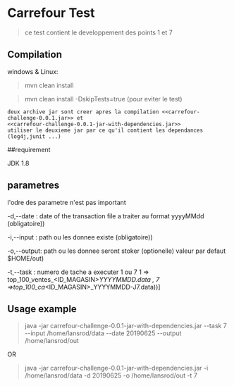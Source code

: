 # Carrefour Test
> ce test contient le developpement des points 1 et 7

## Compilation

windows & Linux:

>mvn clean install 
 
>mvn clean install -DskipTests=true (pour eviter le test)
 
```   
deux archive jar sont creer apres la compilation <<carrefour-challenge-0.0.1.jar>> et 
<<carrefour-challenge-0.0.1-jar-with-dependencies.jar>>
utiliser le deuxieme jar par ce qu'il contient les dependances (log4j,junit ...)
```

##requirement

JDK 1.8
		 
## parametres

l'odre des parametre n'est pas important

-d,--date  : date of the transaction file a traiter au format yyyyMMdd (obligatoire))

-i,--input : path ou les donnee existe (obligatoire))

-o,--output: path ou les donnee seront stoker  (optionelle) valeur par defaut $HOME/out)

-t,--task  : numero de tache a executer 1 ou 7
			1 => top_100_ventes_<ID_MAGASIN>_YYYYMMDD.data , 
			7 =>top_100_ca_<ID_MAGASIN>_YYYYMMDD-J7.data))]
 

## Usage example

>java -jar carrefour-challenge-0.0.1-jar-with-dependencies.jar --task 7 --input /home/lansrod/data 
	--date  20190625 --output /home/lansrod/out
	
OR
	
>java -jar carrefour-challenge-0.0.1-jar-with-dependencies.jar -i /home/lansrod/data 
	-d 20190625 -o /home/lansrod/out -t 7

